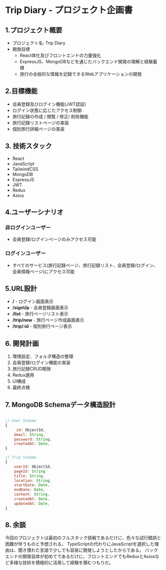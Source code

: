 # Trip Diary - プロジェクト企画書

## 1.プロジェクト概要

- プロジェクト名: Trip Diary
- 開発目標
    - React体化及びフロントエンドの力量強化
    - ExpressJS、MongoDBなどを通じたバックエンド開発の理解と経験蓄積
    - 旅行の全般的な情報を記録できるWebアプリケーションの開発

## 2.目標機能

- 会員登録及びログイン機能(JWT認証)
- ログイン状態に応じたアクセス制御
- 旅行記録の作成 / 閲覧 / 修正/ 削除機能
- 旅行記録リストページの実装
- 個別旅行詳細ページの実装

## 3. 技術スタック

- React
- JavaScript
- TailwindCSS
- MongoDB
- ExpressJS
- JWT
- Redux
- Axios

## 4.ユーザーシナリオ

### 非ログインユーザー

- 会員登録/ログインページのみアクセス可能

### ログインユーザー

- すべてのサービス(旅行記録ページ、旅行記録リスト、会員登録/ログイン、会員情報ページ)にアクセス可能

## 5.URL設計

- **/** - ログイン画面表示
- **/signUp** - 会員登録画面表示
- **/list** - 旅行ページリスト表示
- **/trip/new** - 旅行ページ作成画面表示
- **/trip/:id** - 個別旅行ページ表示

## 6. 開発計画

1. 環境設定、フォルダ構造の整理
2. 会員登録/ログイン機能の実装
3. 旅行記録CRUD開発
4. Redux適用
5. UI構成
6. 最終点検

## 7. MongoDB Schemaデータ構造設計

```javascript

// User Schema
{
    _id: ObjectId,
    email: String,
    password: String,
    createdAt: Date,
}

// Trip Schema
{
    userId: ObjectId,
    pageId: String
    title: String,
	location: String,
	startDate: Date,
	endDate: Date,
    content: String,
    createdAt: Date,
    updatedAt: Date,
}

```

## 8. 余談

今回のプロジェクトは最初のフルスタック挑戦であるだけに、色々な試行錯誤と困難が伴うものと予想される。 TypeScriptの代わりにJavaScriptを選択した理由は、聞き慣れた言語で少しでも容易に開発しようとしたからである。 バックエンドの開発自体が初めてであるだけに、フロントエンドでもReduxとAxiosなど多様な技術を積極的に活用して経験を積むつもりだ。